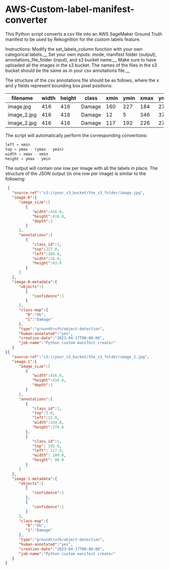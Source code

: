 # AWS-Custom-label-manifest-converter
This Python script converts a csv file into an AWS SageMaker Ground Truth manifest to be used by Rekognition for the custom labels feature.

Instructions:
Modify the set_labels_column function with your own categorical labels.__
Set your own inputs: mode, manifest folder (output), annotations_file_folder (input), and s3 bucket name.__
Make sure to have uploaded all the images in the s3 bucket. The names of the files in the s3 bucket should be the same as in your csv annotations file.__

The structure of the csv annotations file should be as follows, where the x and y fields represent bounding box pixel positions:

| filename  | width | height | class | xmin | ymin | xmax | ymax |
| --- | --- | --- | --- | --- | --- | --- | --- |
| image.jpg  | 416 | 416 | Damage | 160 | 227 | 184 | 270 |
| image_2.jpg  | 416 | 416 | Damage | 12 | 5 | 346 | 379 |
| image_2.jpg  | 416 | 416 | Damage | 117 | 192 | 226 | 272 |


The script will automatically perform the corresponding convertions:

```python
left = xmin
top = ymax - (ymax - ymin)
width = xmax - xmin
height = ymax - ymin
```

The output will contain one row per image with all the labels in place. The structure of the JSON output (in one row per image) is similar to the following:
```json
 {
   "source-ref":"s3://your_s3_bucket/the_s3_folder/image.jpg",
   "image-0":{
      "image_size":[
         {
            "width":416.0,
            "height":416.0,
            "depth":3
         }
      ],
      "annotations":[
         {
            "class_id":1,
            "top":227.0,
            "left":160.0,
            "width":24.0,
            "height":43.0
         }
      ]
   },
   "image-0-metadata":{
      "objects":[
         {
            "confidence":1
         }
      ],
      "class-map":{
         "0":"Ok",
         "1":"Damage"
      },
      "type":"groundtruth/object-detection",
      "human-annotated":"yes",
      "creation-date":"2023-04-17T00:00:00",
      "job-name":"Python custom manifest creator"
   }
}{
   "source-ref":"s3://your_s3_bucket/the_s3_folder/image_2.jpg",
   "image-1":{
      "image_size":[
         {
            "width":416.0,
            "height":416.0,
            "depth":3
         }
      ],
      "annotations":[
         {
            "class_id":1,
            "top":5.0,
            "left":12.0,
            "width":334.0,
            "height":374.0
         },         
         {
            "class_id":1,
            "top": 192.0, 
            "left": 117.0, 
            "width": 109.0, 
            "height": 80.0
         }
      ]
   },
   "image-1-metadata":{
      "objects":[
         {
            "confidence":1
         },
         {
            "confidence":1
         }
      ],
      "class-map":{
         "0":"Ok",
         "1":"Damage"
      },
      "type":"groundtruth/object-detection",
      "human-annotated":"yes",
      "creation-date":"2023-04-17T00:00:00",
      "job-name":"Python custom manifest creator"
   }
}
```
